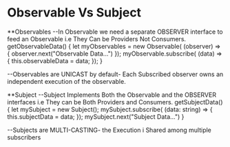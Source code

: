 # Observable Vs Subject

  **Observables
  --In Observable we need a separate OBSERVER interface to feed an Observable i.e They Can be Providers Not Consumers.
             <!-- Example -->
             getObservableData() {
                let myObservables = new Observable<any>( (observer) => {
                    observer.next("Observable Data...")
                });
                <!-- we Need to SUBSCRIBE -->
                myObservable.subscribe( (data) => {
                    this.observableData = data;
                });
             }

  --Observables are UNICAST by default- Each Subscribed observer owns an independent execution of the observable.


  **Subject
  --Subject Implements Both the Observable and the OBSERVER interfaces i.e They can be Both Providers and Consumers.
             <!-- Example -->
             getSubjectData() {
                let mySubject = new Subject();
                <!-- We Need to Subscribe Before Getting Data For Subject -->
                mySubject.subscribe( (data: string) => {
                    this.subjectData = data;
                });
                mySubject.next("Subject Data...")
             }

  --Subjects are MULTI-CASTING- the Execution i Shared among multiple subscribers